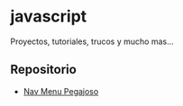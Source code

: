 # javascript

Proyectos, tutoriales, trucos y mucho mas...

## Repositorio

- [Nav Menu Pegajoso](https://github.com/nelsonacos/javascript/tree/master/js-nav-pegajoso)
